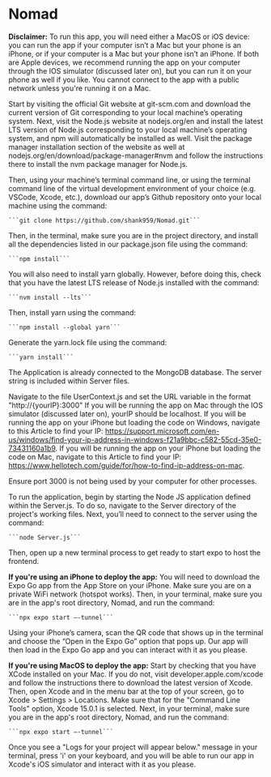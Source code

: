 # Nomad
**Disclaimer:** To run this app, you will need either a MacOS or iOS device: you can run the app if your computer isn’t a Mac but your phone is an iPhone, or if your computer is a Mac but your phone isn’t an iPhone. If both are Apple devices, we recommend running the app on your computer through the IOS simulator (discussed later on), but you can run it on your phone as well if you like. You cannot connect to the app with a public network unless you're running it on a Mac. 

Start by visiting the official Git website at git-scm.com and download the current version of Git corresponding to your local machine’s operating system. Next, visit the Node.js website at nodejs.org/en and install the latest LTS version of Node.js corresponding to your local machine’s operating system, and npm will automatically be installed as well. Visit the package manager installation section of the website as well at nodejs.org/en/download/package-manager#nvm and follow the instructions there to install the nvm package manager for Node.js.

Then, using your machine’s terminal command line, or using the terminal command line of the virtual development environment of your choice (e.g. VSCode, Xcode, etc.), download our app’s Github repository onto your local machine using the command:  

	```git clone https://github.com/shank959/Nomad.git```

Then, in the terminal, make sure you are in the project directory, and install all the dependencies listed in our package.json file using the command:  

	```npm install```

You will also need to install yarn globally. However, before doing this, check that you have the latest LTS release of Node.js installed with the command:  

	```nvm install --lts```

Then, install yarn using the command:  

	```npm install --global yarn```

Generate the yarn.lock file using the command:  

	```yarn install```

The Application is already connected to the MongoDB database. The server string is included within Server files.

Navigate to the file UserContext.js and set the URL variable in the format "http://{yourIP}:3000"
If you will be running the app on Mac through the IOS simulator (discussed later on), yourIP should be localhost.
If you will be running the app on your iPhone but loading the code on Windows, navigate to this Article to find your IP:
https://support.microsoft.com/en-us/windows/find-your-ip-address-in-windows-f21a9bbc-c582-55cd-35e0-73431160a1b9.
If you will be running the app on your iPhone but loading the code on Mac, navigate to this Article to find your IP:
https://www.hellotech.com/guide/for/how-to-find-ip-address-on-mac.

Ensure port 3000 is not being used by your computer for other processes.

To run the application, begin by starting the Node JS application defined within the Server.js. To do so, navigate to the Server directory of the project's working files. Next, you’ll need to connect to the server using the command:  

	```node Server.js```

Then, open up a new terminal process to get ready to start expo to host the frontend. 

**If you're using an iPhone to deploy the app:**
You will need to download the Expo Go app from the App Store on your iPhone. Make sure you are on a private WiFi network (hotspot works). Then, in your terminal, make sure you are in the app's root directory, Nomad, and run the command:  

	```npx expo start —-tunnel```

Using your iPhone’s camera, scan the QR code that shows up in the terminal and choose the “Open in the Expo Go” option that pops up. Our app will then load in the Expo Go app and you can interact with it as you please.

**If you're using MacOS to deploy the app:**
Start by checking that you have XCode installed on your Mac. If you do not, visit developer.apple.com/xcode and follow the instructions there to download the latest version of Xcode. Then, open Xcode and in the menu bar at the top of your screen, go to Xcode > Settings > Locations. Make sure that for the "Command Line Tools" option, Xcode 15.0.1 is selected. Next, in your terminal, make sure you are in the app's root directory, Nomad, and run the command:  

	```npx expo start —-tunnel```

Once you see a "Logs for your project will appear below." message in your terminal, press 'i' on your keyboard, and you will be able to run our app in Xcode's iOS simulator and interact with it as you please.




